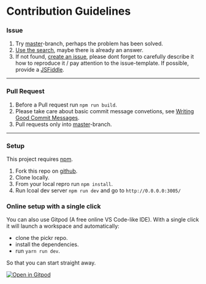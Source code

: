 # Contribution Guidelines

### Issue

 1. Try [master](https://github.com/Simonwep/pickr/tree/master)-branch, perhaps the problem has been solved.
 2. [Use the search](https://github.com/Simonwep/pickr/search?type=Issues), maybe there is already an answer.
 3. If not found, [create an issue](https://github.com/Simonwep/pickr/issues/new), please dont forget to carefully describe it how to reproduce it / pay attention to the issue-template. If possible, provide a [JSFiddle](https://jsfiddle.net/).

***

### Pull Request

 1. Before a Pull request run `npm run build`.
 2. Please take care about basic commit message convetions, see [Writing Good Commit Messages](https://github.com/erlang/otp/wiki/writing-good-commit-messages).
 3. Pull requests only into [master](https://github.com/Simonwep/pickr/tree/master)-branch.

***

### Setup

This project requires [npm](https://nodejs.org/en/).

 1. Fork this repo on [github](https://github.com/Simonwep/pickr).
 2. Clone locally.
 3. From your local repro run `npm install`.
 4. Run lcoal dev server `npm run dev` and go to `http://0.0.0.0:3005/`

### Online setup with a single click

You can also use Gitpod (A free online VS Code-like IDE). With a single click it will launch a workspace and automatically:

- clone the pickr repo.
- install the dependencies.
- run `yarn run dev`.

So that you can start straight away.

[![Open in Gitpod](https://gitpod.io/button/open-in-gitpod.svg)](https://gitpod.io/#https://github.com/Simonwep/pickr)
